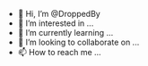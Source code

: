 - 👋 Hi, I’m @DroppedBy
- 👀 I’m interested in ...
- 🌱 I’m currently learning ...
- 💞️ I’m looking to collaborate on ...
- 📫 How to reach me ...

<!---
DroppedBy/DroppedBy is a ✨ special ✨ repository because its `README.md` (this file) appears on your GitHub profile.
You can click the Preview link to take a look at your changes.
--->
